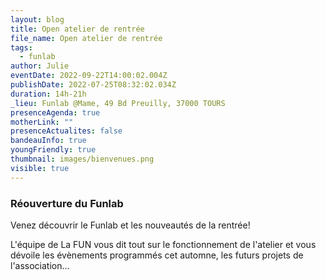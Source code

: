 ```yaml
---
layout: blog
title: Open atelier de rentrée
file_name: Open atelier de rentrée
tags:
  - funlab
author: Julie
eventDate: 2022-09-22T14:00:02.004Z
publishDate: 2022-07-25T08:32:02.034Z
duration: 14h-21h
_lieu: Funlab @Mame, 49 Bd Preuilly, 37000 TOURS
presenceAgenda: true
motherLink: ""
presenceActualites: false
bandeauInfo: true
youngFriendly: true
thumbnail: images/bienvenues.png
visible: true
---
```

### Réouverture du Funlab

Venez découvrir le Funlab et les nouveautés de la rentrée! 

L'équipe de La FUN vous dit tout sur le fonctionnement de l'atelier et vous dévoile les évènements programmés cet automne, les futurs projets de l'association...